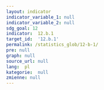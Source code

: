 ```yaml
---
layout: indicator
indicator_variable_1: null
indicator_variable_2: null
sdg_goal: 12
indicator:  12.b.1
target_id:  '12.b.1'
permalink: /statistics_glob/12-b-1/
pre: null
graph: null
source_url: null
lang:  pl
kategorie:  null
zmienne: null
---
```

